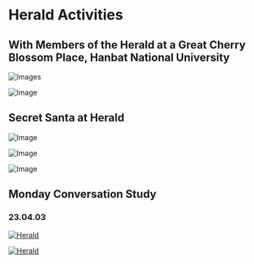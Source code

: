 # Herald Activities

## With Members of the Herald at a Great Cherry Blossom Place, Hanbat National University

![Images](./3-28-1.JPG)

![Image](./3-28-2.JPG)

## Secret Santa at Herald

![Image](./Secret_Santa-1.jpeg)

![Image](./Secret_Santa-2.jpeg)

![Image](./Secret_Santa-3.jpeg)

## Monday Conversation Study

### 23.04.03

[![Herald](http://img.youtube.com/vi/Dy7W8Y9v5RE/0.jpg)](https://youtu.be/Dy7W8Y9v5RE)

[![Herald](http://img.youtube.com/vi/i7ypKdm7ETQ/0.jpg)](https://youtu.be/i7ypKdm7ETQ)